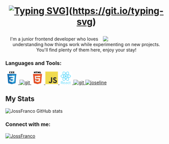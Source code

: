 <h1 align="center">
	
[![Typing SVG](https://readme-typing-svg.herokuapp.com?color=E13EF7D1&center=falso&vCenter=falso&lines=Hi%F0%9F%91%8B%2C+I'm+Joseline+Franco;%F0%9F%91%A9%F0%9F%8F%BB%E2%80%8D%F0%9F%92%BBWelcome+to+my+repository)](https://git.io/typing-svg)](https://git.io/typing-svg)
</h1>


<!--
- 🔭 I am currently working on the Burguer Queen app
- 🌱 I'm currently learning React and Bootstrap

- 🤔 I’m looking for help with ...
- 💬 Ask me about ...
- 📫 How to reach me: ...
- 😄 Pronouns: ...
- ⚡ Fun fact: ...
<h2 align="center">Hi everyone <img src="https://c.tenor.com/edGw8WiSFD4AAAAi/over-here-get-greetings.gif" width="55px" heigth="55px"> </h2>

<a href="https://www.instagram.com/josselfranco/" target="blank"><img align="center" src="https://raw.githubusercontent.com/rahuldkjain/github-profile-readme-generator/master/src/images/icons/Social/instagram.svg" alt="jossfranco" height="30" width="40" /></a>
</p>

  -->
<img align='right' src='https://user-images.githubusercontent.com/5713670/87202985-820dcb80-c2b6-11ea-9f56-7ec461c497c3.gif' width='200"'>

<p align="center">I'm a junior frontend developer who loves understanding how things work while experimenting on new projects.<br />
You'll find plenty of them here, enjoy your stay!</p>

<h3 align="left">Languages and Tools:</h3>
<p align="left"> 
  <a href="https://www.w3schools.com/css/" target="_blank" rel="noreferrer"> <img src="https://raw.githubusercontent.com/devicons/devicon/master/icons/css3/css3-original-wordmark.svg" alt="css3" width="40" height="40"/> </a>
  <a href="https://git-scm.com/" target="_blank" rel="noreferrer"> <img src="https://www.vectorlogo.zone/logos/git-scm/git-scm-icon.svg" alt="git" width="40" height="40"/> </a>
  <a href="https://www.w3.org/html/" target="_blank" rel="noreferrer"> <img src="https://raw.githubusercontent.com/devicons/devicon/master/icons/html5/html5-original-wordmark.svg" alt="html5" width="40" height="40"/> </a>
  <a href="https://developer.mozilla.org/en-US/docs/Web/JavaScript" target="_blank" rel="noreferrer"> <img src="https://raw.githubusercontent.com/devicons/devicon/master/icons/javascript/javascript-original.svg" alt="javascript" width="40" height="40"/> </a>
  <a href="https://reactjs.org/" target="_blank" rel="noreferrer"> <img src="https://raw.githubusercontent.com/devicons/devicon/master/icons/react/react-original-wordmark.svg" alt="react" width="40" height="40"/> 
  <a href="https://git-scm.com/" target="_blank" rel="noreferrer"> <img src="https://www.vectorlogo.zone/logos/git-scm/git-scm-icon.svg" alt="git" width="40" height="40"/> </a>
    <a href="https://github.com/JossFranco" target="_blank" rel="noreferrer"> <img src="https://www.vectorlogo.zone/logos/jaseline/joseline-icon.svg" alt="joseline" width="40" height="40"/> </a>
  </a> </p>


  
  ## My Stats
  
![JossFranco GitHub stats](https://github-readme-stats.vercel.app/api?username=JossFranco&show_icons=true&theme=radical)

<h3 align="left">Connect with me:</h3>
<p align="left">
<a href="https://www.linkedin.com/in/joseline-franco-259052239/" target="blank"><img align="center" src="https://raw.githubusercontent.com/rahuldkjain/github-profile-readme-generator/master/src/images/icons/Social/linked-in-alt.svg" alt="JossFranco" height="30" width="40" /></a>


                                                           


